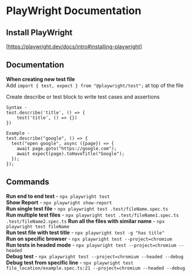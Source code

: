 # PlayWright Documentation

## Install PlayWright
[https://playwright.dev/docs/intro#installing-playwright]

## Documentation
**When creating new test file**  
Add `import { test, expect } from "@playwright/test";` at top of the file
  
Create describe or test block to write test cases and assertions
```
Syntax -
test.describe('title', () => {
    test('title', () => {})
})
```
  
```
Example -
test.describe("google", () => {
  test("open google", async ({page}) => {
    await page.goto("https://google.com");
    await expect(page).toHaveTitle("Google");
  });
});
```

## Commands
**Run end to end test** -  `npx playwright test`  
**Show Report** -  `npx playwright show-report`  
**Run single test file** - `npx playwright test .test/fileName.spec.ts`  
**Run multiple test files** - `npx playwright test .test/fileName1.spec.ts .test/fileName2.spec.ts`  **Run all the files with similar name** - `npx playwright test fileName`  
**Run test file with test title** - `npx playwright test -g "has title"`  
**Run on specific browser** - `npx playwright test --project=chromium`  
**Run tests in headed mode** - `npx playwright test --project=chromium --headed`  
**Debug test** - `npx playwright test --project=chromium --headed --debug`  
**Debug test from specific line** - `npx playwright test file_location/example.spec.ts:21 --project=chromium --headed --debug`  